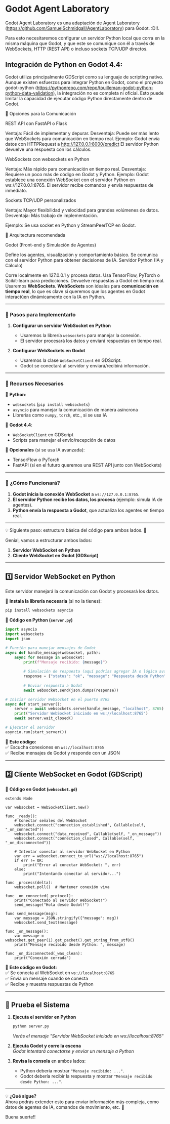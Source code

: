 # Godot Agent Laboratory
Godot Agent Laboratory es una adaptación de Agent Laboratory (https://github.com/SamuelSchmidgall/AgentLaboratory) para Godot. :D!!. 

Para esto necesitaremos configurar un servidor Python local que corra en la misma máquina que Godot, y que este se comunique con él a través de WebSockets, HTTP (REST API) o incluso sockets TCP/UDP directos.

## Integración de Python en Godot 4.4:

Godot utiliza principalmente GDScript como su lenguaje de scripting nativo. Aunque existen esfuerzos para integrar Python en Godot, como el proyecto godot-python (https://pythonrepo.com/repo/touilleman-godot-python-python-data-validation), la integración no es completa ni oficial. Esto puede limitar la capacidad de ejecutar código Python directamente dentro de Godot.


📌 Opciones para la Comunicación

REST API con FastAPI o Flask

Ventaja: Fácil de implementar y depurar.
Desventaja: Puede ser más lento que WebSockets para comunicación en tiempo real.
Ejemplo:
Godot envía datos con HTTPRequest a http://127.0.0.1:8000/predict
El servidor Python devuelve una respuesta con los cálculos.

WebSockets con websockets en Python

Ventaja: Más rápido para comunicación en tiempo real.
Desventaja: Requiere un poco más de código en Godot y Python.
Ejemplo:
Godot establece una conexión WebSocket con el servidor Python en ws://127.0.0.1:8765.
El servidor recibe comandos y envía respuestas de inmediato.

Sockets TCP/UDP personalizados

Ventaja: Mayor flexibilidad y velocidad para grandes volúmenes de datos.
Desventaja: Más trabajo de implementación.

Ejemplo:
Se usa socket en Python y StreamPeerTCP en Godot.


📌 Arquitectura recomendada

Godot (Front-end y Simulación de Agentes)

Define los agentes, visualización y comportamiento básico.
Se comunica con el servidor Python para obtener decisiones de IA.
Servidor Python (IA y Cálculo)

Corre localmente en 127.0.0.1 y procesa datos.
Usa TensorFlow, PyTorch o Scikit-learn para predicciones.
Devuelve respuestas a Godot en tiempo real.
Usaremos **WebSockets**. **WebSockets** son ideales para **comunicación en tiempo real**, lo que es clave si queremos que los agentes en Godot interactúen dinámicamente con la IA en Python.  

---

### **📌 Pasos para Implementarlo**
1. **Configurar un servidor WebSocket en Python**  
   - Usaremos la librería `websockets` para manejar la conexión.  
   - El servidor procesará los datos y enviará respuestas en tiempo real.  

2. **Configurar WebSockets en Godot**  
   - Usaremos la clase `WebSocketClient` en GDScript.  
   - Godot se conectará al servidor y enviará/recibirá información.  

---

### **📌 Recursos Necesarios**
🔹 **Python**:  
   - `websockets` (`pip install websockets`)  
   - `asyncio` para manejar la comunicación de manera asíncrona  
   - Librerías como `numpy`, `torch`, etc., si se usa IA  

🔹 **Godot 4.4**:  
   - `WebSocketClient` en GDScript  
   - Scripts para manejar el envío/recepción de datos  

🔹 **Opcionales** (si se usa IA avanzada):  
   - TensorFlow o PyTorch  
   - FastAPI (si en el futuro queremos una REST API junto con WebSockets)  

---

### **📌 ¿Cómo Funcionará?**
1. **Godot inicia la conexión WebSocket** a `ws://127.0.0.1:8765`.  
2. **El servidor Python recibe los datos, los procesa** (ejemplo: simula IA de agentes).  
3. **Python envía la respuesta a Godot**, que actualiza los agentes en tiempo real.  

---



 💡 Siguiente paso: estructura básica del código para ambos lados. 🚀


Genial, vamos a estructurar ambos lados:  

1. **Servidor WebSocket en Python**  
2. **Cliente WebSocket en Godot (GDScript)**  

---

## **1️⃣ Servidor WebSocket en Python**
Este servidor manejará la comunicación con Godot y procesará los datos.  

📌 **Instala la librería necesaria** (si no la tienes):  
```sh
pip install websockets asyncio
```

📜 **Código en Python (`server.py`)**
```python
import asyncio
import websockets
import json

# Función para manejar mensajes de Godot
async def handle_message(websocket, path):
    async for message in websocket:
        print(f"Mensaje recibido: {message}")
        
        # Simulación de respuesta (aquí podrías agregar IA o lógica avanzada)
        response = {"status": "ok", "message": "Respuesta desde Python"}
        
        # Enviar respuesta a Godot
        await websocket.send(json.dumps(response))

# Iniciar servidor WebSocket en el puerto 8765
async def start_server():
    server = await websockets.serve(handle_message, "localhost", 8765)
    print("Servidor WebSocket iniciado en ws://localhost:8765")
    await server.wait_closed()

# Ejecutar el servidor
asyncio.run(start_server())
```

🔹 **Este código:**  
✅ Escucha conexiones en `ws://localhost:8765`  
✅ Recibe mensajes de Godot y responde con un JSON  

---

## **2️⃣ Cliente WebSocket en Godot (GDScript)**
📜 **Código en Godot (`websocket.gd`)**
```gdscript
extends Node

var websocket = WebSocketClient.new()

func _ready():
    # Conectar señales del WebSocket
    websocket.connect("connection_established", Callable(self, "_on_connected"))
    websocket.connect("data_received", Callable(self, "_on_message"))
    websocket.connect("connection_closed", Callable(self, "_on_disconnected"))

    # Intentar conectar al servidor WebSocket en Python
    var err = websocket.connect_to_url("ws://localhost:8765")
    if err != OK:
        print("Error al conectar WebSocket: ", err)
    else:
        print("Intentando conectar al servidor...")

func _process(delta):
    websocket.poll()  # Mantener conexión viva

func _on_connected(_protocol):
    print("Conectado al servidor WebSocket!")
    send_message("Hola desde Godot!")

func send_message(msg):
    var message = JSON.stringify({"message": msg})
    websocket.send_text(message)

func _on_message():
    var message = websocket.get_peer(1).get_packet().get_string_from_utf8()
    print("Mensaje recibido desde Python: ", message)

func _on_disconnected(_was_clean):
    print("Conexión cerrada")
```

🔹 **Este código en Godot:**  
✅ Se conecta al WebSocket en `ws://localhost:8765`  
✅ Envía un mensaje cuando se conecta  
✅ Recibe y muestra respuestas de Python  

---

## **🎯 Prueba el Sistema**
1. **Ejecuta el servidor en Python**  
   ```sh
   python server.py
   ```
   *Verás el mensaje "Servidor WebSocket iniciado en ws://localhost:8765"*

2. **Ejecuta Godot y corre la escena**  
   *Godot intentará conectarse y enviar un mensaje a Python*

3. **Revisa la consola** en ambos lados:  
   - Python debería mostrar `"Mensaje recibido: ..."`.  
   - Godot debería recibir la respuesta y mostrar `"Mensaje recibido desde Python: ..."`.  

---

💡 **¿Qué sigue?**  
Ahora podrás extender esto para enviar información más compleja, como datos de agentes de IA, comandos de movimiento, etc. 🚀


 Buena suerte!!
